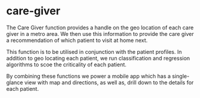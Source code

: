 # care-giver

The Care Giver function provides a handle on the geo location of each care giver in a metro area.  We then use this information to provide the care giver a recommendation of which patient to visit at home next.

This function is to be utilised in conjunction with the patient profiles.  In addition to geo locating each patient, we run classification and regression algorithms to scoe the criticality of each patient.

By combining these functions we power a mobile app which has a single-glance view with map and directions, as well as, drill down to the details for each patient.


